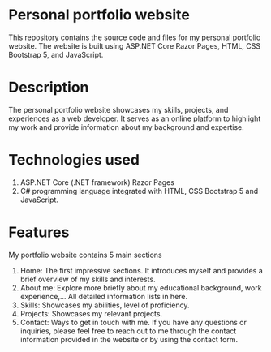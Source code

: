 # Personal portfolio website
This repository contains the source code and files for my personal portfolio website. The website is built using ASP.NET Core Razor Pages, HTML, CSS Bootstrap 5, and JavaScript. 
# Description
The personal portfolio website showcases my skills, projects, and experiences as a web developer. It serves as an online platform to highlight my work and provide information about my background and expertise.
# Technologies used
1. ASP.NET Core (.NET framework) Razor Pages
2. C# programming language integrated with HTML, CSS Bootstrap 5 and JavaScript. 
# Features
My portfolio website contains 5 main sections
1. Home: The first impressive sections. It introduces myself and provides a brief overview of my skills and interests.
2. About me: Explore more briefly about my educational background, work experience,... All detailed information lists in here.
3. Skills: Showcases my abilities, level of proficiency.
4. Projects: Showcases my relevant projects. 
5. Contact: Ways to get in touch with me. If you have any questions or inquiries, please feel free to reach out to me through the contact information provided in the website or by using the contact form.

